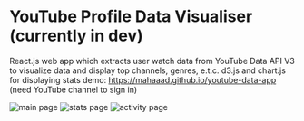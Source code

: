 # YouTube Profile Data Visualiser (currently in dev)
React.js web app which extracts user watch data from YouTube Data API V3 to visualize data and display top channels, genres, e.t.c. d3.js and chart.js for displaying stats
demo: https://mahaaad.github.io/youtube-data-app (need YouTube channel to sign in)

![main page](https://i.imgur.com/fnZymNl.png)
![stats page](https://i.imgur.com/PVsd32J.png)
![activity page](https://i.imgur.com/Q8NOFoX.png)
